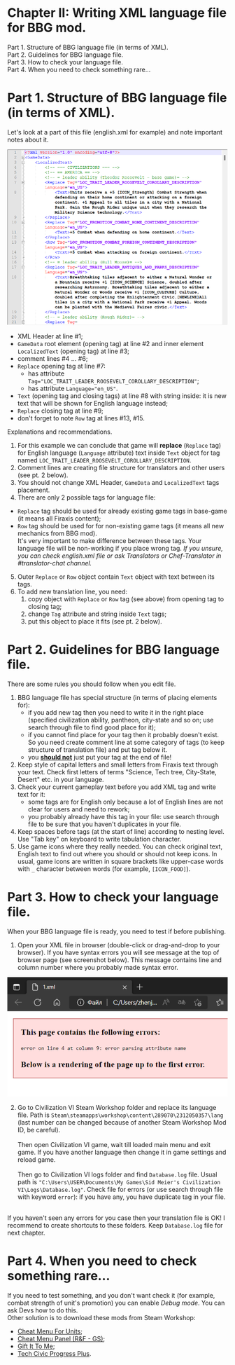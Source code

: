 # Chapter II: Writing XML language file for BBG mod.
Part 1. Structure of BBG language file (in terms of XML).<br/>
Part 2. Guidelines for BBG language file.<br/>
Part 3. How to check your language file.<br/>
Part 4. When you need to check something rare...

# Part 1. Structure of BBG language file (in terms of XML).
Let's look at a part of this file (english.xml for example) and note important notes about it.

<p align="center">
  <img src="../images/2-language.png">
</p>

- XML Header at line #1;
- `GameData` root element (opening tag) at line #2 and inner element `LocalizedText` (opening tag) at line #3;
- comment lines #4 ... #6;
- `Replace` opening tag at line #7:
  - has attribute `Tag="LOC_TRAIT_LEADER_ROOSEVELT_COROLLARY_DESCRIPTION"`;
  - has attribute `Language="en_US"`.
- `Text` (opening tag and closing tags) at line #8 with string inside: it is new text that will be shown for English language instead;
- `Replace` closing tag at line #9;
- don't forget to note `Row` tag at lines #13, #15.

Explanations and recommendations.
1. For this example we can conclude that game will **replace** (`Replace` tag) for English language (`Language` attribute) text inside `Text` object for tag named `LOC_TRAIT_LEADER_ROOSEVELT_COROLLARY_DESCRIPTION`.
2. Comment lines are creating file structure for translators and other users (see pt. 2 below).
3. You should not change XML Header, `GameData` and `LocalizedText` tags placement.
4. There are only 2 possible tags for language file:
- `Replace` tag should be used for already existing game tags in base-game (it means all Firaxis content);
- `Row` tag should be used for for non-existing game tags (it means all new mechanics from BBG mod).<br/>
It's very important to make difference between these tags. Your language file will be non-working if you place wrong tag. *If you unsure, you can check english.xml file or ask Translators or Chef-Translator in #translator-chat channel.*
5. Outer `Replace` or `Row` object contain `Text` object with text between its tags.
6. To add new translation line, you need:
   1. copy object with `Replace` or `Row` tag (see above) from opening tag to closing tag;
   2. change `Tag` attribute and string inside `Text` tags;
   3. put this object to place it fits (see pt. 2 below).

# Part 2. Guidelines for BBG language file.
There are some rules you should follow when you edit file.
1. BBG language file has special structure (in terms of placing elements for):
   - if you add new tag then you need to write it in the right place (specified civilization ability, pantheon, city-state and so on; use search through file to find good place for it);
   - if you cannot find place for your tag then it probably doesn't exist. So you need create comment line at some category of tags (to keep structure of translation file) and put tag below it.
   - you **<ins>should not</ins>** just put your tag at the end of file!
2. Keep style of capital letters and small letters from Firaxis text through your text. Check first letters of terms "Science, Tech tree, City-State, Desert" etc. in your language.
3. Check your current gameplay text before you add XML tag and write text for it:
   - some tags are for English only because a lot of English lines are not clear for users and need to rework;
   - you probably already have this tag in your file: use search through file to be sure that you haven't duplicates in your file.
4. Keep spaces before tags (at the start of line) according to nesting level. Use "Tab key" on keyboard to write tabulation character.
5. Use game icons where they really needed. You can check original text, English text to find out where you should or should not keep icons. In usual, game icons are written in square brackets like upper-case words with `_` character between words (for example, `[ICON_FOOD]`).

# Part 3. How to check your language file.
When your BBG language file is ready, you need to test if before publishing.
1. Open your XML file in browser (double-click or drag-and-drop to your browser). If you have syntax errors you will see message at the top of browser page (see screenshot below). This message contains line and column number where you probably made syntax error.

<p align="center">
  <img src="../images/2-error.png">
</p>

2. Go to Civilization VI Steam Workshop folder and replace its language file. Path is `Steam\steamapps\workshop\content\289070\2312050357\lang` (last number can be changed because of another Steam Workshop Mod ID, be careful).<br/><br/>
Then open Civilization VI game, wait till loaded main menu and exit game. If you have another language then change it in game settings and reload game.<br/><br/>
Then go to Civilization VI logs folder and find `Database.log` file. Usual path is `"C:\Users\USER\Documents\My Games\Sid Meier's Civilization VI\Logs\Database.log"`. Check file for errors (or use search through file with keyword `error`): if you have any, you have duplicate tag in your file.<br/><br/>

If you haven't seen any errors for you case then your translation file is OK! I recommend to create shortcuts to these folders. Keep `Database.log` file for next chapter.

# Part 4. When you need to check something rare...
If you need to test something, and you don't want check it (for example, combat strength of unit's promotion) you can enable *Debug mode*. You can ask Devs how to do this.<br/>
Other solution is to download these mods from Steam Workshop:
- [Cheat Menu For Units](https://steamcommunity.com/sharedfiles/filedetails/?id=1554116721);
- [Cheat Menu Panel (R&F - GS)](https://steamcommunity.com/sharedfiles/filedetails/?id=1528155583);
- [Gift It To Me](https://steamcommunity.com/sharedfiles/filedetails/?id=1683750352);
- [Tech Civic Progress Plus](https://steamcommunity.com/sharedfiles/filedetails/?id=2604740398).